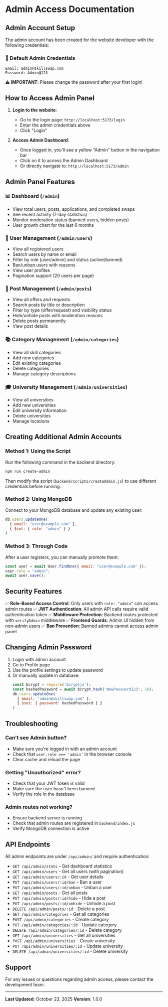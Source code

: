 # Admin Access Documentation

## Admin Account Setup

The admin account has been created for the website developer with the following credentials:

### 🔐 Default Admin Credentials

```
Email: admin@skillswap.com
Password: Admin@123
```

⚠️ **IMPORTANT**: Please change the password after your first login!

## How to Access Admin Panel

1. **Login to the website**:
   - Go to the login page: `http://localhost:5173/login`
   - Enter the admin credentials above
   - Click "Login"

2. **Access Admin Dashboard**:
   - Once logged in, you'll see a yellow "Admin" button in the navigation bar
   - Click on it to access the Admin Dashboard
   - Or directly navigate to: `http://localhost:5173/admin`

## Admin Panel Features

### 📊 Dashboard (`/admin`)
- View total users, posts, applications, and completed swaps
- See recent activity (7-day statistics)
- Monitor moderation status (banned users, hidden posts)
- User growth chart for the last 6 months

### 👥 User Management (`/admin/users`)
- View all registered users
- Search users by name or email
- Filter by role (user/admin) and status (active/banned)
- Ban/unban users with reasons
- View user profiles
- Pagination support (20 users per page)

### 📝 Post Management (`/admin/posts`)
- View all offers and requests
- Search posts by title or description
- Filter by type (offer/request) and visibility status
- Hide/unhide posts with moderation reasons
- Delete posts permanently
- View post details

### 📚 Category Management (`/admin/categories`)
- View all skill categories
- Add new categories
- Edit existing categories
- Delete categories
- Manage category descriptions

### 🎓 University Management (`/admin/universities`)
- View all universities
- Add new universities
- Edit university information
- Delete universities
- Manage locations

## Creating Additional Admin Accounts

### Method 1: Using the Script
Run the following command in the backend directory:
```bash
npm run create-admin
```

Then modify the script (`backend/scripts/createAdmin.js`) to use different credentials before running.

### Method 2: Using MongoDB
Connect to your MongoDB database and update any existing user:
```javascript
db.users.updateOne(
  { email: "user@example.com" },
  { $set: { role: "admin" } }
)
```

### Method 3: Through Code
After a user registers, you can manually promote them:
```javascript
const user = await User.findOne({ email: "user@example.com" });
user.role = "admin";
await user.save();
```

## Security Features

✅ **Role-Based Access Control**: Only users with `role: "admin"` can access admin routes
✅ **JWT Authentication**: All admin API calls require valid authentication token
✅ **Middleware Protection**: Backend routes protected with `verifyAdmin` middleware
✅ **Frontend Guards**: Admin UI hidden from non-admin users
✅ **Ban Prevention**: Banned admins cannot access admin panel

## Changing Admin Password

1. Login with admin account
2. Go to Profile page
3. Use the profile settings to update password
4. Or manually update in database:
   ```javascript
   const bcrypt = require('bcryptjs');
   const hashedPassword = await bcrypt.hash('NewPassword123', 10);
   db.users.updateOne(
     { email: "admin@skillswap.com" },
     { $set: { password: hashedPassword } }
   )
   ```

## Troubleshooting

### Can't see Admin button?
- Make sure you're logged in with an admin account
- Check that `user.role === 'admin'` in the browser console
- Clear cache and reload the page

### Getting "Unauthorized" error?
- Check that your JWT token is valid
- Make sure the user hasn't been banned
- Verify the role in the database

### Admin routes not working?
- Ensure backend server is running
- Check that admin routes are registered in `backend/index.js`
- Verify MongoDB connection is active

## API Endpoints

All admin endpoints are under `/api/admin/` and require authentication:

- `GET /api/admin/stats` - Get dashboard statistics
- `GET /api/admin/users` - Get all users (with pagination)
- `GET /api/admin/users/:id` - Get user details
- `PUT /api/admin/users/:id/ban` - Ban a user
- `PUT /api/admin/users/:id/unban` - Unban a user
- `GET /api/admin/posts` - Get all posts
- `PUT /api/admin/posts/:id/hide` - Hide a post
- `PUT /api/admin/posts/:id/unhide` - Unhide a post
- `DELETE /api/admin/posts/:id` - Delete a post
- `GET /api/admin/categories` - Get all categories
- `POST /api/admin/categories` - Create category
- `PUT /api/admin/categories/:id` - Update category
- `DELETE /api/admin/categories/:id` - Delete category
- `GET /api/admin/universities` - Get all universities
- `POST /api/admin/universities` - Create university
- `PUT /api/admin/universities/:id` - Update university
- `DELETE /api/admin/universities/:id` - Delete university

## Support

For any issues or questions regarding admin access, please contact the development team.

---

**Last Updated**: October 23, 2025
**Version**: 1.0.0
